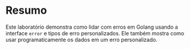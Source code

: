 # Resumo

Este laboratório demonstra como lidar com erros em Golang usando a interface `error` e tipos de erro personalizados. Ele também mostra como usar programaticamente os dados em um erro personalizado.
